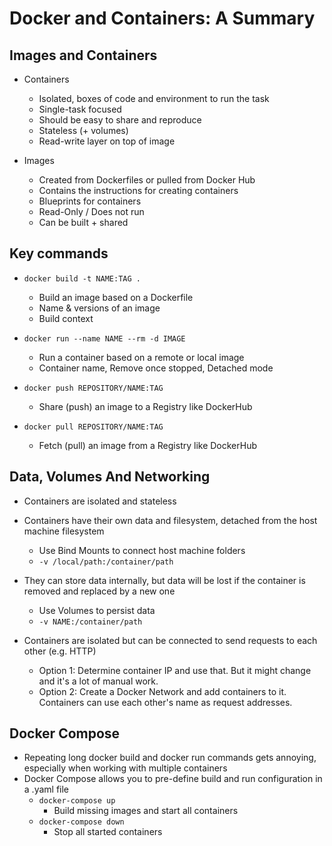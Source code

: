 # Docker and Containers: A Summary

## Images and Containers

* Containers 
  * Isolated, boxes of code and environment to run the task
  * Single-task focused
  * Should be easy to share and reproduce
  * Stateless (+ volumes)
  * Read-write layer on top of image

* Images
  * Created from Dockerfiles or pulled from Docker Hub
  * Contains the instructions for creating containers
  * Blueprints for containers
  * Read-Only / Does not run
  * Can be built + shared

## Key commands

* `docker build -t NAME:TAG .`
  * Build an image based on a Dockerfile
  * Name & versions of an image
  * Build context

* `docker run --name NAME --rm -d IMAGE`
  * Run a container based on a remote or local image
  * Container name, Remove once stopped, Detached mode

* `docker push REPOSITORY/NAME:TAG`
  * Share (push) an image to a Registry like DockerHub
* `docker pull REPOSITORY/NAME:TAG`
  * Fetch (pull) an image from a Registry like DockerHub

## Data, Volumes And Networking

* Containers are isolated and stateless
* Containers have their own data and filesystem, detached from the host machine filesystem
  * Use Bind Mounts to connect host machine folders
  * `-v /local/path:/container/path`
* They can store data internally, but data will be lost if the container is removed and replaced by a new one
  * Use Volumes to persist data
  * `-v NAME:/container/path`

* Containers are isolated but can be connected to send requests to each other (e.g. HTTP)
  * Option 1: Determine container IP and use that. But it might change and it's a lot of manual work.
  * Option 2: Create a Docker Network and add containers to it. Containers can use each other's name as request addresses.

## Docker Compose

* Repeating long docker build and docker run commands gets annoying, especially when working with multiple containers
* Docker Compose allows you to pre-define build and run configuration in a .yaml file
  * `docker-compose up`
    * Build missing images and start all containers
  * `docker-compose down`
    * Stop all started containers
